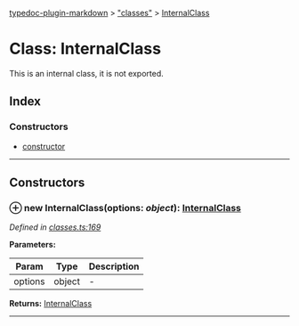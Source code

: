 [typedoc-plugin-markdown](../index.md) > ["classes"](../modules/_classes_.md) > [InternalClass](../classes/_classes_.internalclass.md)



# Class: InternalClass


This is an internal class, it is not exported.

## Index

### Constructors

* [constructor](_classes_.internalclass.md#constructor)



---
## Constructors
<a id="constructor"></a>


### ⊕ **new InternalClass**(options: *object*): [InternalClass](_classes_.internalclass.md)



*Defined in [classes.ts:169](https://github.com/tgreyuk/typedoc-plugin-markdown/blob/master/tests/src/classes.ts#L169)*



**Parameters:**

| Param  | Type                | Description  |
| ------ | ------------------- | ------------ |
| options | object | - |





**Returns:** [InternalClass](_classes_.internalclass.md)

---


